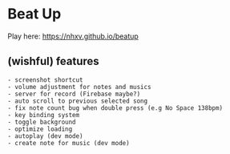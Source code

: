 # Beat Up
Play here: https://nhxv.github.io/beatup

## (wishful) features

    - screenshot shortcut
    - volume adjustment for notes and musics
    - server for record (Firebase maybe?)
    - auto scroll to previous selected song
    - fix note count bug when double press (e.g No Space 138bpm)
    - key binding system 
    - toggle background
    - optimize loading
    - autoplay (dev mode)
    - create note for music (dev mode)
